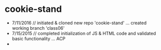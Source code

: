 # cookie-stand

* 7/11/2016 // initiated & cloned new repo 'cookie-stand' ... created working branch 'class06'<br/>
* 7/15/2015 // completed initialization of JS & HTML code and validated basic functionality ... ACP<br/>
* 
